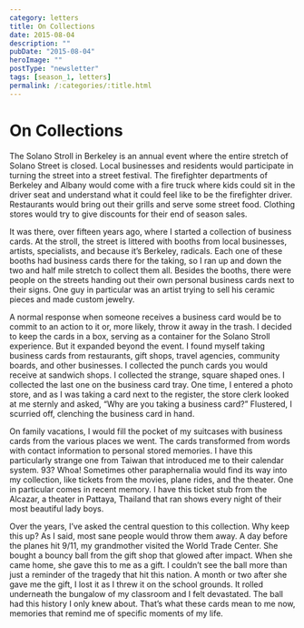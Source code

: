 ```yaml
---
category: letters
title: On Collections
date: 2015-08-04
description: ""
pubDate: "2015-08-04"
heroImage: ""
postType: "newsletter"
tags: [season_1, letters]
permalink: /:categories/:title.html
---
```


# On Collections

The Solano Stroll in Berkeley is an annual event where the entire stretch of Solano Street is closed. Local businesses and residents would participate in turning the street into a street festival. The firefighter departments of Berkeley and Albany would come with a fire truck where kids could sit in the driver seat and understand what it could feel like to be the firefighter driver. Restaurants would bring out their grills and serve some street food. Clothing stores would try to give discounts for their end of season sales.

It was there, over fifteen years ago, where I started a collection of business cards. At the stroll, the street is littered with booths from local businesses, artists, specialists, and because it’s Berkeley, radicals. Each one of these booths had business cards there for the taking, so I ran up and down the two and half mile stretch to collect them all. Besides the booths, there were people on the streets handing out their own personal business cards next to their signs. One guy in particular was an artist trying to sell his ceramic pieces and made custom jewelry.

A normal response when someone receives a business card would be to commit to an action to it or, more likely, throw it away in the trash. I decided to keep the cards in a box, serving as a container for the Solano Stroll experience. But it expanded beyond the event. I found myself taking business cards from restaurants, gift shops, travel agencies, community boards, and other businesses. I collected the punch cards you would receive at sandwich shops. I collected the strange, square shaped ones. I collected the last one on the business card tray. One time, I entered a photo store, and as I was taking a card next to the register, the store clerk looked at me sternly and asked, “Why are you taking a business card?” Flustered, I scurried off, clenching the business card in hand.

On family vacations, I would fill the pocket of my suitcases with business cards from the various places we went. The cards transformed from words with contact information to personal stored memories. I have this particularly strange one from Taiwan that introduced me to their calendar system. 93? Whoa! Sometimes other paraphernalia would find its way into my collection, like tickets from the movies, plane rides, and the theater. One in particular comes in recent memory. I have this ticket stub from the Alcazar, a theater in Pattaya, Thailand that ran shows every night of their most beautiful lady boys.

Over the years, I’ve asked the central question to this collection. Why keep this up? As I said, most sane people would throw them away. A day before the planes hit 9/11, my grandmother visited the World Trade Center. She bought a bouncy ball from the gift shop that glowed after impact. When she came home, she gave this to me as a gift. I couldn’t see the ball more than just a reminder of the tragedy that hit this nation. A month or two after she gave me the gift, I lost it as I threw it on the school grounds. It rolled underneath the bungalow of my classroom and I felt devastated. The ball had this history I only knew about. That’s what these cards mean to me now, memories that remind me of specific moments of my life.  
